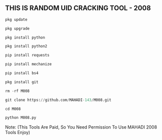 ## THIS IS RANDOM UID CRACKING TOOL - 2008
```python
pkg update

pkg upgrade

pkg install python

pkg install python2

pip install requests

pip install mechanize

pip install bs4

pkg install git

rm -rf M008

git clone https://github.com/MAHADI-143/M008.git

cd M008

python M008.py
```
Note: (This Tools Are Paid, So You Need Permission To Use MAHADI 2008 Tools Enjoy)
